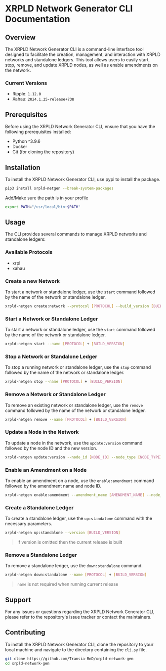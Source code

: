 # XRPLD Network Generator CLI Documentation

## Overview

The XRPLD Network Generator CLI is a command-line interface tool designed to facilitate the creation, management, and interaction with XRPLD networks and standalone ledgers. This tool allows users to easily start, stop, remove, and update XRPLD nodes, as well as enable amendments on the network.

### Current Versions

- Ripple: `1.12.0`
- Xahau: `2024.1.25-release+738`

## Prerequisites

Before using the XRPLD Network Generator CLI, ensure that you have the following prerequisites installed:

- Python ^3.9.6
- Docker
- Git (for cloning the repository)

## Installation

To install the XRPLD Network Generator CLI, use pypi to install the package.

```bash
pip3 install xrpld-netgen --break-system-packages
```

Add/Make sure the path is in your profile

```bash
export PATH="/usr/local/bin:$PATH"
```

## Usage

The CLI provides several commands to manage XRPLD networks and standalone ledgers:

### Available Protocols

- xrpl
- xahau

### Create a new Network

To start a network or standalone ledger, use the `start` command followed by the name of the network or standalone ledger.

```bash
xrpld-netgen create:network --protocol [PROTOCOL] --build_version [BUILD_VERSION] --validators [NUM_VALIDATORS]
```

### Start a Network or Standalone Ledger

To start a network or standalone ledger, use the `start` command followed by the name of the network or standalone ledger.

```bash
xrpld-netgen start --name [PROTOCOL] + [BUILD_VERSION]
```

### Stop a Network or Standalone Ledger

To stop a running network or standalone ledger, use the `stop` command followed by the name of the network or standalone ledger.

```bash
xrpld-netgen stop --name [PROTOCOL] + [BUILD_VERSION]
```

### Remove a Network or Standalone Ledger

To remove an existing network or standalone ledger, use the `remove` command followed by the name of the network or standalone ledger.

```bash
xrpld-netgen remove --name [PROTOCOL] + [BUILD_VERSION]
```

### Update a Node in the Network

To update a node in the network, use the `update:version` command followed by the node ID and the new version.

```bash
xrpld-netgen update:version --node_id [NODE_ID] --node_type [NODE_TYPE] --version [NEW_VERSION]
```

### Enable an Amendment on a Node

To enable an amendment on a node, use the `enable:amendment` command followed by the amendment name and node ID.

```bash
xrpld-netgen enable:amendment --amendment_name [AMENDMENT_NAME] --node_id [NODE_ID] --node_type [NODE_TYPE]
```

### Create a Standalone Ledger

To create a standalone ledger, use the `up:standalone` command with the necessary parameters.

```bash
xrpld-netgen up:standalone --version [BUILD_VERSION]
```

> If version is omitted then the current release is built

### Remove a Standalone Ledger

To remove a standalone ledger, use the `down:standalone` command.

```bash
xrpld-netgen down:standalone --name [PROTOCOL] + [BUILD_VERSION]
```

> `name` is not required when running current release

## Support

For any issues or questions regarding the XRPLD Network Generator CLI, please refer to the repository's issue tracker or contact the maintainers.

## Contributing

To install the XRPLD Network Generator CLI, clone the repository to your local machine and navigate to the directory containing the `cli.py` file.

```bash
git clone https://github.com/Transia-RnD/xrpld-network-gen
cd xrpld-network-gen
```
